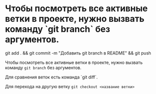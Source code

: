 <h1>Чтобы посмотреть все активные ветки в проекте, нужно вызвать команду `git branch` без аргументов.</h1> 

<p>git add . && git commit -m "Добавить git branch в README" && git push</p> 

Чтобы посмотреть все активные ветки в проекте, нужно вызвать команду `git branch` без аргументов. 

<p>Для сравнения веток есть команда `git diff`.</p>

Для перехода на другую ветку `git checkout <название ветки>`